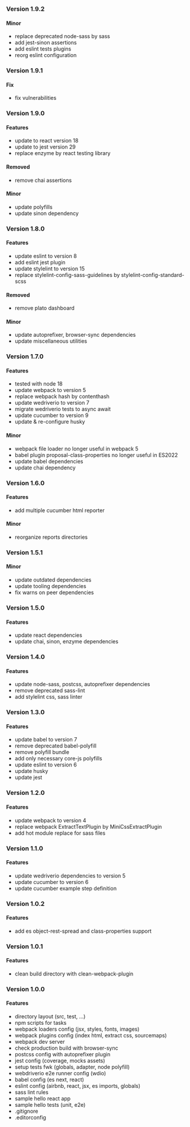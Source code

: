 ### Version 1.9.2

#### Minor

- replace deprecated node-sass by sass
- add jest-sinon assertions
- add eslint tests plugins
- reorg eslint configuration

### Version 1.9.1

#### Fix

- fix vulnerabilities

### Version 1.9.0

#### Features

- update to react version 18
- update to jest version 29
- replace enzyme by react testing library

#### Removed

- remove chai assertions

#### Minor

- update polyfills
- update sinon dependency

### Version 1.8.0

#### Features

- update eslint to version 8
- add eslint jest plugin
- update stylelint to version 15
- replace stylelint-config-sass-guidelines by stylelint-config-standard-scss

#### Removed

- remove plato dashboard

#### Minor

- update autoprefixer, browser-sync dependencies
- update miscellaneous utilities

### Version 1.7.0

#### Features

- tested with node 18
- update webpack to version 5
- replace webpack hash by contenthash
- update wedriverio to version 7
- migrate wedriverio tests to async await
- update cucumber to version 9
- update & re-configure husky

#### Minor

- webpack file loader no longer useful in webpack 5
- babel plugin proposal-class-properties no longer useful in ES2022
- update babel dependencies
- update chai dependency

### Version 1.6.0

#### Features

- add multiple cucumber html reporter

#### Minor

- reorganize reports directories

### Version 1.5.1

#### Minor

- update outdated dependencies
- update tooling dependencies
- fix warns on peer dependencies

### Version 1.5.0

#### Features

- update react dependencies
- update chai, sinon, enzyme dependencies

### Version 1.4.0

#### Features

- update node-sass, postcss, autoprefixer dependencies
- remove deprecated sass-lint
- add stylelint css, sass linter

### Version 1.3.0

#### Features

- update babel to version 7
- remove deprecated babel-polyfill
- remove polyfill bundle
- add only necessary core-js polyfills
- update eslint to version 6
- update husky
- update jest

### Version 1.2.0

#### Features

- update webpack to version 4
- replace webpack ExtractTextPlugin by MiniCssExtractPlugin
- add hot module replace for sass files

### Version 1.1.0

#### Features

- update wedriverio dependencies to version 5
- update cucumber to version 6
- update cucumber example step definition

### Version 1.0.2

#### Features

- add es object-rest-spread and class-properties support

### Version 1.0.1

#### Features

- clean build directory with clean-webpack-plugin

### Version 1.0.0

#### Features

- directory layout (src, test, ...)
- npm scripts for tasks
- webpack loaders config (jsx, styles, fonts, images)
- webpack plugins config (index html, extract css, sourcemaps)
- webpack dev server
- check production build with browser-sync
- postcss config with autoprefixer plugin
- jest config (coverage, mocks assets)
- setup tests fwk (globals, adapter, node polyfill)
- webdriverio e2e runner config (wdio)
- babel config (es next, react)
- eslint config (airbnb, react, jsx, es imports, globals)
- sass lint rules
- sample hello react app
- sample hello tests (unit, e2e)
- .gitignore
- .editorconfig
